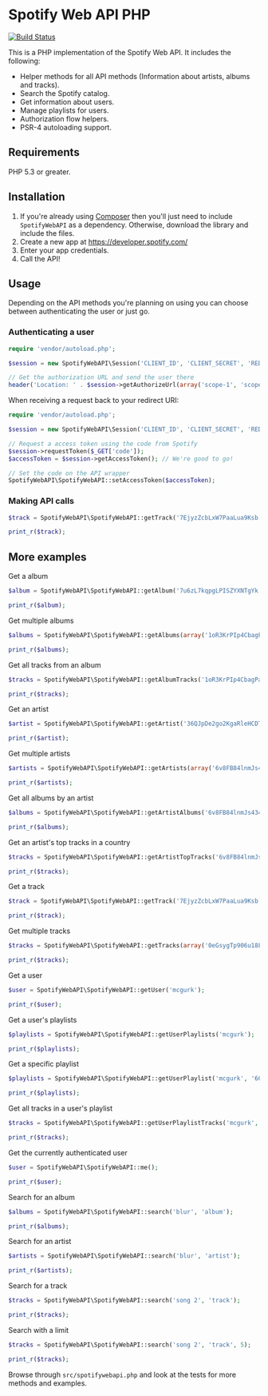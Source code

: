 # Spotify Web API PHP

[![Build Status](https://travis-ci.org/jwilsson/spotify-web-api-php.svg?branch=master)](https://travis-ci.org/jwilsson/spotify-web-api-php)

This is a PHP implementation of the Spotify Web API. It includes the following:

* Helper methods for all API methods (Information about artists, albums and tracks).
* Search the Spotify catalog.
* Get information about users.
* Manage playlists for users.
* Authorization flow helpers.
* PSR-4 autoloading support.

## Requirements
PHP 5.3 or greater.

## Installation
1. If you're already using [Composer](https://getcomposer.org/) then you'll just need to include `SpotifyWebAPI` as a dependency. Otherwise, download the library and include the files.
2. Create a new app at https://developer.spotify.com/
3. Enter your app credentials.
4. Call the API!

## Usage
Depending on the API methods you're planning on using you can choose between authenticating the user or just go.

### Authenticating a user

```php
require 'vendor/autoload.php';

$session = new SpotifyWebAPI\Session('CLIENT_ID', 'CLIENT_SECRET', 'REDIRECT_URI');

// Get the authorization URL and send the user there
header('Location: ' . $session->getAuthorizeUrl(array('scope-1', 'scope-2')));
```

When receiving a request back to your redirect URI:

```php
require 'vendor/autoload.php';

$session = new SpotifyWebAPI\Session('CLIENT_ID', 'CLIENT_SECRET', 'REDIRECT_URI');

// Request a access token using the code from Spotify
$session->requestToken($_GET['code']);
$accessToken = $session->getAccessToken(); // We're good to go!

// Set the code on the API wrapper
SpotifyWebAPI\SpotifyWebAPI::setAccessToken($accessToken);
```
### Making API calls

```php
$track = SpotifyWebAPI\SpotifyWebAPI::getTrack('7EjyzZcbLxW7PaaLua9Ksb');

print_r($track);
```

## More examples

Get a album

```php
$album = SpotifyWebAPI\SpotifyWebAPI::getAlbum('7u6zL7kqpgLPISZYXNTgYk');

print_r($album);
```

Get multiple albums

```php
$albums = SpotifyWebAPI\SpotifyWebAPI::getAlbums(array('1oR3KrPIp4CbagPa3PhtPp', '6lPb7Eoon6QPbscWbMsk6a'));

print_r($albums);
```

Get all tracks from an album

```php
$tracks = SpotifyWebAPI\SpotifyWebAPI::getAlbumTracks('1oR3KrPIp4CbagPa3PhtPp');

print_r($tracks);
```

Get an artist

```php
$artist = SpotifyWebAPI\SpotifyWebAPI::getArtist('36QJpDe2go2KgaRleHCDTp');

print_r($artist);
```

Get multiple artists

```php
$artists = SpotifyWebAPI\SpotifyWebAPI::getArtists(array('6v8FB84lnmJs434UJf2Mrm', '6olE6TJLqED3rqDCT0FyPh'));

print_r($artists);
```

Get all albums by an artist

```php
$albums = SpotifyWebAPI\SpotifyWebAPI::getArtistAlbums('6v8FB84lnmJs434UJf2Mrm');

print_r($albums);
```

Get an artist's top tracks in a country

```php
$tracks = SpotifyWebAPI\SpotifyWebAPI::getArtistTopTracks('6v8FB84lnmJs434UJf2Mrm', 'se');

print_r($tracks);
```

Get a track

```php
$track = SpotifyWebAPI\SpotifyWebAPI::getTrack('7EjyzZcbLxW7PaaLua9Ksb');

print_r($track);
```

Get multiple tracks

```php
$tracks = SpotifyWebAPI\SpotifyWebAPI::getTracks(array('0eGsygTp906u18L0Oimnem', '1lDWb6b6ieDQ2xT7ewTC3G'));

print_r($tracks);
```

Get a user

```php
$user = SpotifyWebAPI\SpotifyWebAPI::getUser('mcgurk');

print_r($user);
```

Get a user's playlists

```php
$playlists = SpotifyWebAPI\SpotifyWebAPI::getUserPlaylists('mcgurk');

print_r($playlists);
```

Get a specific playlist

```php
$playlists = SpotifyWebAPI\SpotifyWebAPI::getUserPlaylist('mcgurk', '606nLQuR41ZaA2vEZ4Ofb8');

print_r($playlists);
```

Get all tracks in a user's playlist

```php
$tracks = SpotifyWebAPI\SpotifyWebAPI::getUserPlaylistTracks('mcgurk', '606nLQuR41ZaA2vEZ4Ofb8');

print_r($tracks);
```

Get the currently authenticated user

```php
$user = SpotifyWebAPI\SpotifyWebAPI::me();

print_r($user);
```

Search for an album

```php
$albums = SpotifyWebAPI\SpotifyWebAPI::search('blur', 'album');

print_r($albums);
```

Search for an artist

```php
$artists = SpotifyWebAPI\SpotifyWebAPI::search('blur', 'artist');

print_r($artists);
```

Search for a track

```php
$tracks = SpotifyWebAPI\SpotifyWebAPI::search('song 2', 'track');

print_r($tracks);
```

Search with a limit

```php
$tracks = SpotifyWebAPI\SpotifyWebAPI::search('song 2', 'track', 5);

print_r($tracks);
```

Browse through `src/spotifywebapi.php` and look at the tests for more methods and examples.
